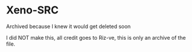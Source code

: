 # Xeno-SRC
Archived because I knew it would get deleted soon

I did NOT make this, all credit goes to Riz-ve, this is only an archive of the file.
